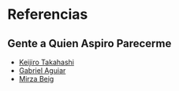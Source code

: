# Referencias 
## Gente a Quien Aspiro Parecerme 
- [Keijiro Takahashi](https://github.com/keijiro) 
- [Gabriel Aguiar](https://www.youtube.com/channel/UCiKWVboW_JzNy7Hf1T2W7uA) 
- [Mirza Beig](https://www.youtube.com/channel/UCl9B0D0J2y6LZDU-ep8dXWw) 
